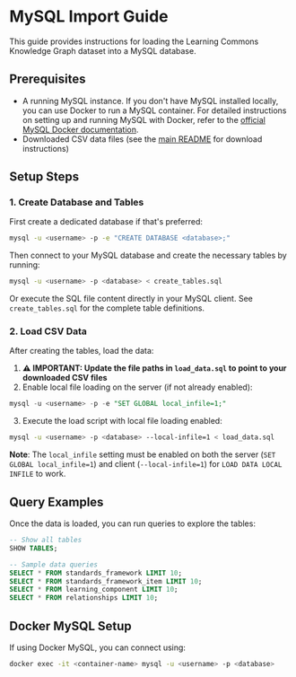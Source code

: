# MySQL Import Guide

This guide provides instructions for loading the Learning Commons Knowledge Graph dataset into a MySQL database.

## Prerequisites

- A running MySQL instance. If you don't have MySQL installed locally, you can use Docker to run a MySQL container. For detailed instructions on setting up and running MySQL with Docker, refer to the [official MySQL Docker documentation](https://hub.docker.com/_/mysql).
- Downloaded CSV data files (see the [main README](../../README.md) for download instructions)

## Setup Steps

### 1. Create Database and Tables

First create a dedicated database if that's preferred:

```bash
mysql -u <username> -p -e "CREATE DATABASE <database>;"
```

Then connect to your MySQL database and create the necessary tables by running:

```bash
mysql -u <username> -p <database> < create_tables.sql
```

Or execute the SQL file content directly in your MySQL client. See `create_tables.sql` for the complete table definitions.

### 2. Load CSV Data

After creating the tables, load the data:

1. **⚠️ IMPORTANT: Update the file paths in `load_data.sql` to point to your downloaded CSV files**
2. Enable local file loading on the server (if not already enabled):

```sql
mysql -u <username> -p -e "SET GLOBAL local_infile=1;"
```

3. Execute the load script with local file loading enabled:

```bash
mysql -u <username> -p <database> --local-infile=1 < load_data.sql
```

**Note**: The `local_infile` setting must be enabled on both the server (`SET GLOBAL local_infile=1`) and client (`--local-infile=1`) for `LOAD DATA LOCAL INFILE` to work.

## Query Examples

Once the data is loaded, you can run queries to explore the tables:

```sql
-- Show all tables
SHOW TABLES;

-- Sample data queries
SELECT * FROM standards_framework LIMIT 10;
SELECT * FROM standards_framework_item LIMIT 10;
SELECT * FROM learning_component LIMIT 10;
SELECT * FROM relationships LIMIT 10;
```

## Docker MySQL Setup

If using Docker MySQL, you can connect using:

```bash
docker exec -it <container-name> mysql -u <username> -p <database>
```
